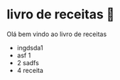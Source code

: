 # livro de receitas :cake:

Olá bem vindo ao livro de receitas

- ingdsda1 
- asf 1
- 2 sadfs
- 4 receita
